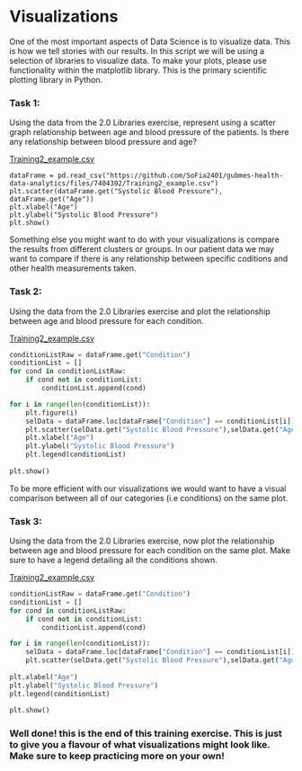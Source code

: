 # Visualizations

One of the most important aspects of Data Science is to visualize data. This is how we tell stories with our results. In this script we will be using a selection of libraries to visualize data. 
To make your plots, please use functionality within the matplotlib library. This is the primary scientific plotting library in Python. 

### Task 1: 

Using the data from the 2.0 Libraries exercise, represent using a scatter graph relationship between age and blood pressure of the patients. Is there any relationship between blood pressure and age?

[Training2_example.csv](https://github.com/SoFia2401/gubmes-health-data-analytics/files/7404392/Training2_example.csv)

```
dataFrame = pd.read_csv("https://github.com/SoFia2401/gubmes-health-data-analytics/files/7404392/Training2_example.csv")
plt.scatter(dataFrame.get("Systolic Blood Pressure"), dataFrame.get("Age"))
plt.xlabel("Age")
plt.ylabel("Systolic Blood Pressure")
plt.show()
```

Something else you might want to do with your visualizations is compare the results from different clusters or groups. In our patient data we may want to compare if there is any relationship between specific coditions and other health measurements taken.

### Task 2: 

Using the data from the 2.0 Libraries exercise and plot the relationship between age and blood pressure for each condition. 

[Training2_example.csv](https://github.com/SoFia2401/gubmes-health-data-analytics/files/7404392/Training2_example.csv)

```py
conditionListRaw = dataFrame.get("Condition")
conditionList = []
for cond in conditionListRaw:
    if cond not in conditionList:
        conditionList.append(cond)

for i in range(len(conditionList)):
    plt.figure(i)
    selData = dataFrame.loc[dataFrame["Condition"] == conditionList[i]]
    plt.scatter(selData.get("Systolic Blood Pressure"),selData.get("Age"))
    plt.xlabel("Age")
    plt.ylabel("Systolic Blood Pressure")
    plt.legend(conditionList)
    
plt.show()
```

To be more efficient with our visualizations we would want to have a visual comparison between all of our categories (i.e conditions) on the same plot.

### Task 3: 

Using the data from the 2.0 Libraries exercise, now plot the relationship between age and blood pressure for each condition on the same plot. Make sure to have a legend detailing all the conditions shown. 

[Training2_example.csv](https://github.com/SoFia2401/gubmes-health-data-analytics/files/7404392/Training2_example.csv)

```py
conditionListRaw = dataFrame.get("Condition")
conditionList = []
for cond in conditionListRaw:
    if cond not in conditionList:
        conditionList.append(cond)

for i in range(len(conditionList)):
    selData = dataFrame.loc[dataFrame["Condition"] == conditionList[i]]
    plt.scatter(selData.get("Systolic Blood Pressure"),selData.get("Age"))
    
plt.xlabel("Age")
plt.ylabel("Systolic Blood Pressure")
plt.legend(conditionList)
    
plt.show()
```


### Well done! this is the end of this training exercise. This is just to give you a flavour of what visualizations might look like. Make sure to keep practicing more on your own!
